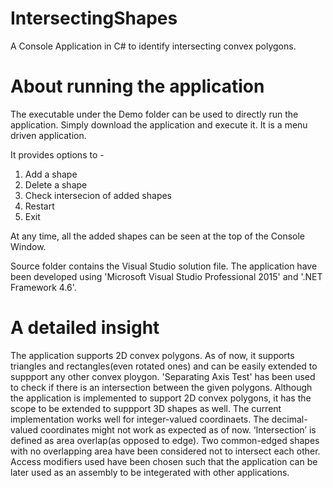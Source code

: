 # IntersectingShapes
A Console Application in C# to identify intersecting convex polygons.

# About running the application
The executable under the Demo folder can be used to directly run the application. Simply download the application and execute it. It is a menu driven application.

It provides options to - 
1. Add a shape
2. Delete a shape
3. Check intersecion of added shapes
4. Restart
0. Exit

At any time, all the added shapes can be seen at the top of the Console Window.

Source folder contains the Visual Studio solution file. The application have been developed using 'Microsoft Visual Studio Professional 2015' and '.NET Framework 4.6'.

# A detailed insight
The application supports 2D convex polygons. As of now, it supports triangles and rectangles(even rotated ones) and can be easily extended to suppport any other convex ploygon. 'Separating Axis Test' has been used to check if there is an intersection between the given polygons. Although the application is implemented to support 2D convex polygons, it has the scope to be extended to suppport 3D shapes as well. The current implementation works well for integer-valued coordinaets. The decimal-valued coordinates might not work as expected as of now. ‘Intersection’ is defined as area overlap(as opposed to edge). Two common-edged shapes with no overlapping area have been considered not to intersect each other. Access modifiers used have been chosen such that the application can be later used as an assembly to be integerated with other applications.
